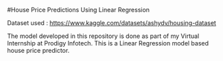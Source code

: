 #House Price Predictions Using Linear Regression

Dataset used : https://www.kaggle.com/datasets/ashydv/housing-dataset

The model developed in this repository is done as part of my Virtual Internship at Prodigy Infotech.
This is a Linear Regression model based house price predictor.
